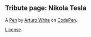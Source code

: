 Tribute page: Nikola Tesla
--------------------------


A [Pen](https://codepen.io/arturowhite17/pen/rzKQPY) by [Arturo White](https://codepen.io/arturowhite17) on [CodePen](https://codepen.io).

[License](https://codepen.io/arturowhite17/pen/rzKQPY/license).